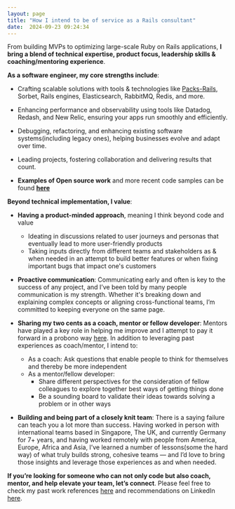 ```yaml
---
layout: page
title: "How I intend to be of service as a Rails consultant"
date:  2024-09-23 09:24:34
---
```


From building MVPs to optimizing large-scale Ruby on Rails applications, **I bring a blend of technical expertise, product focus, leadership skills & coaching/mentoring experience**.

**As a software engineer, my core strengths include**:

- Crafting scalable solutions with tools & technologies like [Packs-Rails](https://github.com/rubyatscale/packs-rails), Sorbet, Rails engines, Elasticsearch, RabbitMQ, Redis, and more.

- Enhancing performance and observability using tools like Datadog, Redash, and New Relic, ensuring your apps run smoothly and efficiently.

- Debugging, refactoring, and enhancing existing software systems(including legacy ones), helping businesses evolve and adapt over time.

- Leading projects, fostering collaboration and delivering results that count.

- **Examples of Open source work** and more recent code samples can be found **[here](https://gist.github.com/boddhisattva/7e394480e8b56870bd43e6c188e9ff1c)**

**Beyond technical implementation, I value**:

- **Having a product-minded approach**, meaning I think beyond code and value
  - Ideating in discussions related to user journeys and personas that eventually lead to more user-friendly products
  - Taking inputs directly from different teams and stakeholders as & when needed in an attempt to build better features or when fixing important bugs that impact one's customers

- **Proactive communication**: Communicating early and often is key to the success of any project, and I’ve been told by many people communication is my strength. Whether it's breaking down and explaining complex concepts or aligning cross-functional teams, I’m committed to keeping everyone on the same page.

- **Sharing my two cents as a coach, mentor or fellow developer**: Mentors
have played a key role in helping me improve and I attempt to pay it forward in a probono way [here](https://bit.ly/probono_coaching_mentoring_connect_with_mohnish). In addition to leveraging past experiences as coach/mentor, I intend to:
  - As a coach: Ask questions that enable people to think for themselves and thereby be more independent
  - As a mentor/fellow developer:
    - Share different perspectives for the consideration of fellow colleagues to explore together best ways of getting things done
    - Be a sounding board to validate their ideas towards solving a problem or in other ways

* **Building and being part of a closely knit team**: There is a saying failure can teach you a lot more than success. Having worked in person with international teams based in Singapore, The UK, and currently Germany for 7+ years, and having worked remotely with people from America, Europe, Africa and Asia, I’ve learned a number of lessons(some the hard way) of what truly builds strong, cohesive teams — and I’d love to bring those insights and leverage those experiences as and when needed.

**If you’re looking for someone who can not only code but also coach, mentor, and help elevate your team, let’s connect**. Please feel free to check my past work references [here](https://gist.github.com/boddhisattva/b06989258aa46eaf58848dfcf9e35a60) and recommendations on LinkedIn [here](https://de.linkedin.com/in/mohnish-jadwani-9a924619).
